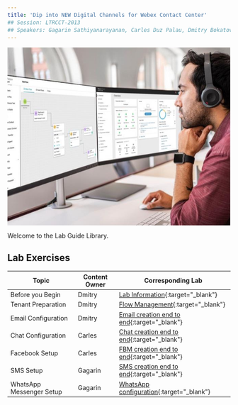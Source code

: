 ```yaml
---
title: 'Dip into NEW Digital Channels for Webex Contact Center'
## Session: LTRCCT-2013
## Speakers: Gagarin Sathiyanarayanan, Carles Duz Palau, Dmitry Bokatov
---
```


<img align="middle" src="images/Picture 1.jpg" width="1000" />

Welcome to the Lab Guide Library. 



## Lab Exercises

| Topic           | Content Owner              | Corresponding Lab                                                       |
| --------------- | -------------------------- | -------------------------------------------------------------           |
| Before you Begin| Dmitry | [Lab Information](LabInformation.md){:target="\_blank"}  |
| Tenant Preparation | Dmitry | [Flow Management](Ex1.md){:target="\_blank"}  |
| Email Configuration | Dmitry | [Email creation end to end](Ex3_Email.md){:target="\_blank"} |
| Chat Configuration | Carles  | [Chat creation end to end](Ex2_Chat.md){:target="\_blank"} |
| Facebook Setup  | Carles  | [FBM creation end to end](Ex5_FBM.md){:target="\_blank"}   |
| SMS Setup  | Gagarin  | [SMS creation end to end](Ex4_SMS.md){:target="\_blank"}    |
| WhatsApp Messenger Setup  | Gagarin | [WhatsApp configuration](Ex6_WhatsApp.md){:target="\_blank"}      |
